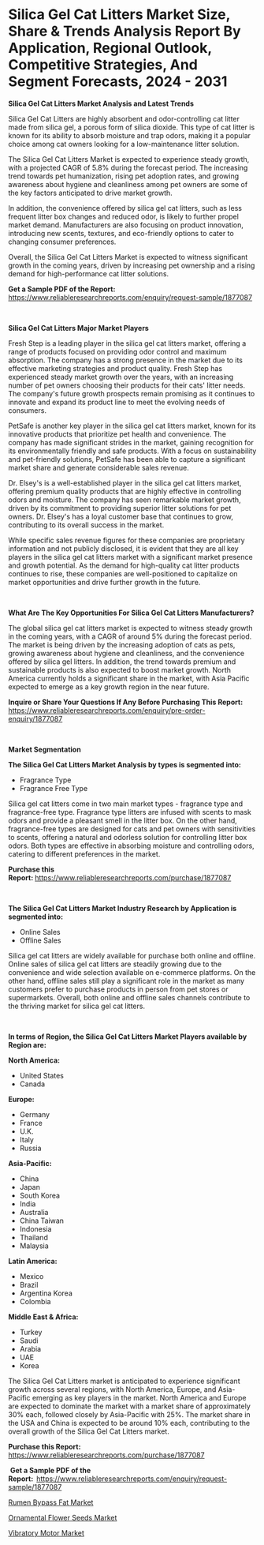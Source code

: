 <p><h1>Silica Gel Cat Litters Market Size, Share & Trends Analysis Report By Application, Regional Outlook, Competitive Strategies, And Segment Forecasts, 2024 - 2031</h1></p><p><strong>Silica Gel Cat Litters Market Analysis and Latest Trends</strong></p>
<p><p>Silica Gel Cat Litters are highly absorbent and odor-controlling cat litter made from silica gel, a porous form of silica dioxide. This type of cat litter is known for its ability to absorb moisture and trap odors, making it a popular choice among cat owners looking for a low-maintenance litter solution.</p><p>The Silica Gel Cat Litters Market is expected to experience steady growth, with a projected CAGR of 5.8% during the forecast period. The increasing trend towards pet humanization, rising pet adoption rates, and growing awareness about hygiene and cleanliness among pet owners are some of the key factors anticipated to drive market growth.</p><p>In addition, the convenience offered by silica gel cat litters, such as less frequent litter box changes and reduced odor, is likely to further propel market demand. Manufacturers are also focusing on product innovation, introducing new scents, textures, and eco-friendly options to cater to changing consumer preferences.</p><p>Overall, the Silica Gel Cat Litters Market is expected to witness significant growth in the coming years, driven by increasing pet ownership and a rising demand for high-performance cat litter solutions.</p></p>
<p><strong>Get a Sample PDF of the Report:&nbsp;</strong> <a href="https://www.reliableresearchreports.com/enquiry/request-sample/1877087">https://www.reliableresearchreports.com/enquiry/request-sample/1877087</a></p>
<p>&nbsp;</p>
<p><strong>Silica Gel Cat Litters Major Market Players</strong></p>
<p><p>Fresh Step is a leading player in the silica gel cat litters market, offering a range of products focused on providing odor control and maximum absorption. The company has a strong presence in the market due to its effective marketing strategies and product quality. Fresh Step has experienced steady market growth over the years, with an increasing number of pet owners choosing their products for their cats' litter needs. The company's future growth prospects remain promising as it continues to innovate and expand its product line to meet the evolving needs of consumers.</p><p>PetSafe is another key player in the silica gel cat litters market, known for its innovative products that prioritize pet health and convenience. The company has made significant strides in the market, gaining recognition for its environmentally friendly and safe products. With a focus on sustainability and pet-friendly solutions, PetSafe has been able to capture a significant market share and generate considerable sales revenue.</p><p>Dr. Elsey's is a well-established player in the silica gel cat litters market, offering premium quality products that are highly effective in controlling odors and moisture. The company has seen remarkable market growth, driven by its commitment to providing superior litter solutions for pet owners. Dr. Elsey's has a loyal customer base that continues to grow, contributing to its overall success in the market.</p><p>While specific sales revenue figures for these companies are proprietary information and not publicly disclosed, it is evident that they are all key players in the silica gel cat litters market with a significant market presence and growth potential. As the demand for high-quality cat litter products continues to rise, these companies are well-positioned to capitalize on market opportunities and drive further growth in the future.</p></p>
<p>&nbsp;</p>
<p><strong>What Are The Key Opportunities For Silica Gel Cat Litters Manufacturers?</strong></p>
<p><p>The global silica gel cat litters market is expected to witness steady growth in the coming years, with a CAGR of around 5% during the forecast period. The market is being driven by the increasing adoption of cats as pets, growing awareness about hygiene and cleanliness, and the convenience offered by silica gel litters. In addition, the trend towards premium and sustainable products is also expected to boost market growth. North America currently holds a significant share in the market, with Asia Pacific expected to emerge as a key growth region in the near future.</p></p>
<p><strong>Inquire or Share Your Questions If Any Before Purchasing This Report:</strong> <a href="https://www.reliableresearchreports.com/enquiry/pre-order-enquiry/1877087">https://www.reliableresearchreports.com/enquiry/pre-order-enquiry/1877087</a></p>
<p>&nbsp;</p>
<p><strong>Market Segmentation</strong></p>
<p><strong>The Silica Gel Cat Litters Market Analysis by types is segmented into:</strong></p>
<p><ul><li>Fragrance Type</li><li>Fragrance Free Type</li></ul></p>
<p><p>Silica gel cat litters come in two main market types - fragrance type and fragrance-free type. Fragrance type litters are infused with scents to mask odors and provide a pleasant smell in the litter box. On the other hand, fragrance-free types are designed for cats and pet owners with sensitivities to scents, offering a natural and odorless solution for controlling litter box odors. Both types are effective in absorbing moisture and controlling odors, catering to different preferences in the market.</p></p>
<p><strong>Purchase this Report:&nbsp;</strong><a href="https://www.reliableresearchreports.com/purchase/1877087">https://www.reliableresearchreports.com/purchase/1877087</a></p>
<p>&nbsp;</p>
<p><strong>The Silica Gel Cat Litters Market Industry Research by Application is segmented into:</strong></p>
<p><ul><li>Online Sales</li><li>Offline Sales</li></ul></p>
<p><p>Silica gel cat litters are widely available for purchase both online and offline. Online sales of silica gel cat litters are steadily growing due to the convenience and wide selection available on e-commerce platforms. On the other hand, offline sales still play a significant role in the market as many customers prefer to purchase products in person from pet stores or supermarkets. Overall, both online and offline sales channels contribute to the thriving market for silica gel cat litters.</p></p>
<p>&nbsp;</p>
<p><strong>In terms of Region, the Silica Gel Cat Litters Market Players available by Region are:</strong></p>
<p>
    <p> <strong> North America: </strong>
        <ul>
            <li>United States</li>
            <li>Canada</li>
        </ul>
        </p> 
    <p> <strong> Europe: </strong>
        <ul>
            <li>Germany</li>
            <li>France</li>
            <li>U.K.</li>
            <li>Italy</li>
            <li>Russia</li>
        </ul>
        </p> 
    <p> <strong> Asia-Pacific: </strong>
        <ul>
            <li>China</li>
            <li>Japan</li>
            <li>South Korea</li>
            <li>India</li>
            <li>Australia</li>
            <li>China Taiwan</li>
            <li>Indonesia</li>
            <li>Thailand</li>
            <li>Malaysia</li>
        </ul>
        </p> 
    <p> <strong> Latin America: </strong>
        <ul>
            <li>Mexico</li>
            <li>Brazil</li>
            <li>Argentina Korea</li>
            <li>Colombia</li>
        </ul>
        </p> 
    <p> <strong> Middle East & Africa: </strong>
        <ul>
            <li>Turkey</li>
            <li>Saudi</li>
            <li>Arabia</li>
            <li>UAE</li>
            <li>Korea</li>
        </ul>
    </p>
    </p>
<p><p>The Silica Gel Cat Litters market is anticipated to experience significant growth across several regions, with North America, Europe, and Asia-Pacific emerging as key players in the market. North America and Europe are expected to dominate the market with a market share of approximately 30% each, followed closely by Asia-Pacific with 25%. The market share in the USA and China is expected to be around 10% each, contributing to the overall growth of the Silica Gel Cat Litters market.</p></p>
<p><strong>Purchase this Report: </strong><a href="https://www.reliableresearchreports.com/purchase/1877087">https://www.reliableresearchreports.com/purchase/1877087</a></p>
<p>&nbsp;<strong>Get a Sample PDF of the Report:&nbsp;&nbsp;</strong><a href="https://www.reliableresearchreports.com/enquiry/request-sample/1877087">https://www.reliableresearchreports.com/enquiry/request-sample/1877087</a></p>
<p><strong></strong></p>
<p><p><a href="https://issuu.com/reportprime-2/docs/rumen-bypass-fat-market-size-2030.pptx">Rumen Bypass Fat Market</a></p><p><a href="https://issuu.com/reportprime-2/docs/ornamental-flower-seeds-market-size-2030.pptx">Ornamental Flower Seeds Market</a></p><p><a href="https://view.publitas.com/reportprime-1/vibratory-motor-market-furnish-information-about-market-size-market-share-market-dynamics-and-projections-spanning-from-2024-to-2031/">Vibratory Motor Market</a></p></p>